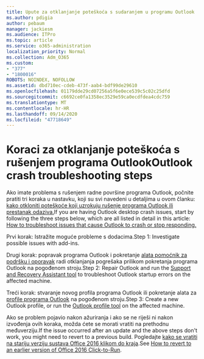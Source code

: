 ```yaml
---
title: Upute za otklanjanje poteškoća s sudaranjem u programu Outlook
ms.author: pdigia
author: pebaum
manager: jackiesm
ms.audience: ITPro
ms.topic: article
ms.service: o365-administration
localization_priority: Normal
ms.collection: Adm_O365
ms.custom:
- "377"
- "1800016"
ROBOTS: NOINDEX, NOFOLLOW
ms.assetid: dbd710ec-cdeb-473f-aab4-bdf99de29610
ms.openlocfilehash: 01179dde29cd07256a5f6e0ece539c5c02c25dfd
ms.sourcegitcommit: c6692ce0fa1358ec3529e59ca0ecdfdea4cdc759
ms.translationtype: MT
ms.contentlocale: hr-HR
ms.lasthandoff: 09/14/2020
ms.locfileid: "47718649"
---
```

# <a name="outlook-crash-troubleshooting-steps"></a><span data-ttu-id="457cc-102">Koraci za otklanjanje poteškoća s rušenjem programa Outlook</span><span class="sxs-lookup"><span data-stu-id="457cc-102">Outlook crash troubleshooting steps</span></span>

<span data-ttu-id="457cc-103">Ako imate problema s rušenjem radne površine programa Outlook, počnite pratiti tri koraka u nastavku, koji su svi navedeni u detaljima u ovom članku: [kako otkloniti poteškoće koji uzrokuju rušenje programa Outlook ili prestanak odaziva.](https://docs.microsoft.com/exchange/troubleshoot/outlook-crashes/crash-issues)</span><span class="sxs-lookup"><span data-stu-id="457cc-103">If you are having Outlook desktop crash issues, start by following the three steps below, which are all listed in detail in this article: [How to troubleshoot issues that cause Outlook to crash or stop responding.](https://docs.microsoft.com/exchange/troubleshoot/outlook-crashes/crash-issues)</span></span>
  
<span data-ttu-id="457cc-104">Prvi korak: Istražite moguće probleme s dodacima.</span><span class="sxs-lookup"><span data-stu-id="457cc-104">Step 1: Investigate possible issues with add-ins.</span></span>
  
<span data-ttu-id="457cc-105">Drugi korak: popravak programa Outlook i pokretanje [alata pomoćnik za podršku i oporavak](https://aka.ms/SaRA-OutlookWontStart) radi otklanjanja pogrešaka prilikom pokretanja programa Outlook na pogođenom stroju.</span><span class="sxs-lookup"><span data-stu-id="457cc-105">Step 2: Repair Outlook and run the [Support and Recovery Assistant tool](https://aka.ms/SaRA-OutlookWontStart) to troubleshoot Outlook startup errors on the affected machine.</span></span>
  
<span data-ttu-id="457cc-106">Treći korak: stvaranje novog profila programa Outlook ili pokretanje alata za [profile programa Outlook](https://aka.ms/SaRA-OutlookSetupProfile) na pogođenom stroju.</span><span class="sxs-lookup"><span data-stu-id="457cc-106">Step 3: Create a new Outlook profile, or run the [Outlook profile tool](https://aka.ms/SaRA-OutlookSetupProfile) on the affected machine.</span></span>
  
<span data-ttu-id="457cc-107">Ako se problem pojavio nakon ažuriranja i ako se ne riješi ni nakon izvođenja ovih koraka, možda ćete se morati vratiti na prethodnu međuverziju.</span><span class="sxs-lookup"><span data-stu-id="457cc-107">If the issue occurred after an update and the above steps don't work, you might need to revert to a previous build.</span></span> <span data-ttu-id="457cc-108">Pogledajte [kako se vratiti na stariju verziju sustava Office 2016 klikom do kraja](https://support.microsoft.com/help/2770432).</span><span class="sxs-lookup"><span data-stu-id="457cc-108">See [How to revert to an earlier version of Office 2016 Click-to-Run](https://support.microsoft.com/help/2770432).</span></span>
  